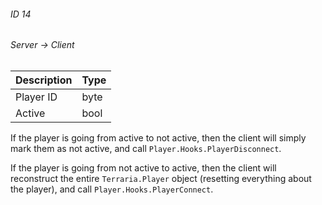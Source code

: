 ###### ID 14
###### Server -> Client
| Description | Type |
|-------------|------|
| Player ID | byte |
| Active    | bool |

If the player is going from active to not active, then the client will simply mark them as not active, and call `Player.Hooks.PlayerDisconnect`.

If the player is going from not active to active, then the client will reconstruct the entire `Terraria.Player` object (resetting everything about the player), and call `Player.Hooks.PlayerConnect`.